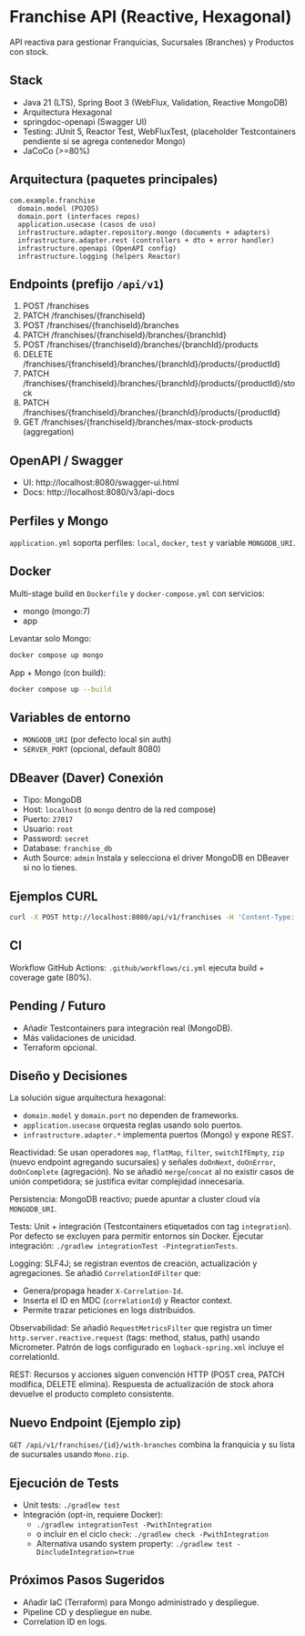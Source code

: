 # Franchise API (Reactive, Hexagonal)

API reactiva para gestionar Franquicias, Sucursales (Branches) y Productos con stock.

## Stack
- Java 21 (LTS), Spring Boot 3 (WebFlux, Validation, Reactive MongoDB)
- Arquitectura Hexagonal
- springdoc-openapi (Swagger UI)
- Testing: JUnit 5, Reactor Test, WebFluxTest, (placeholder Testcontainers pendiente si se agrega contenedor Mongo)
- JaCoCo (>=80%)

## Arquitectura (paquetes principales)
```
com.example.franchise
  domain.model (POJOS)
  domain.port (interfaces repos)
  application.usecase (casos de uso)
  infrastructure.adapter.repository.mongo (documents + adapters)
  infrastructure.adapter.rest (controllers + dto + error handler)
  infrastructure.openapi (OpenAPI config)
  infrastructure.logging (helpers Reactor)
```

## Endpoints (prefijo `/api/v1`)
1. POST /franchises
2. PATCH /franchises/{franchiseId}
3. POST /franchises/{franchiseId}/branches
4. PATCH /franchises/{franchiseId}/branches/{branchId}
5. POST /franchises/{franchiseId}/branches/{branchId}/products
6. DELETE /franchises/{franchiseId}/branches/{branchId}/products/{productId}
7. PATCH /franchises/{franchiseId}/branches/{branchId}/products/{productId}/stock
8. PATCH /franchises/{franchiseId}/branches/{branchId}/products/{productId}
9. GET /franchises/{franchiseId}/branches/max-stock-products (aggregation)

## OpenAPI / Swagger
- UI: http://localhost:8080/swagger-ui.html
- Docs: http://localhost:8080/v3/api-docs

## Perfiles y Mongo
`application.yml` soporta perfiles: `local`, `docker`, `test` y variable `MONGODB_URI`.

## Docker
Multi-stage build en `Dockerfile` y `docker-compose.yml` con servicios:
- mongo (mongo:7)
- app

Levantar solo Mongo:
```bash
docker compose up mongo
```
App + Mongo (con build):
```bash
docker compose up --build
```

## Variables de entorno
- `MONGODB_URI` (por defecto local sin auth)
- `SERVER_PORT` (opcional, default 8080)

## DBeaver (Daver) Conexión
- Tipo: MongoDB
- Host: `localhost` (o `mongo` dentro de la red compose)
- Puerto: `27017`
- Usuario: `root`
- Password: `secret`
- Database: `franchise_db`
- Auth Source: `admin`
Instala y selecciona el driver MongoDB en DBeaver si no lo tienes.

## Ejemplos CURL
```bash
curl -X POST http://localhost:8080/api/v1/franchises -H 'Content-Type: application/json' -d '{"name":"ACME"}'
```

## CI
Workflow GitHub Actions: `.github/workflows/ci.yml` ejecuta build + coverage gate (80%).

## Pending / Futuro
- Añadir Testcontainers para integración real (MongoDB). 
- Más validaciones de unicidad.
- Terraform opcional.

## Diseño y Decisiones
La solución sigue arquitectura hexagonal:
- `domain.model` y `domain.port` no dependen de frameworks.
- `application.usecase` orquesta reglas usando solo puertos.
- `infrastructure.adapter.*` implementa puertos (Mongo) y expone REST.

Reactividad: Se usan operadores `map`, `flatMap`, `filter`, `switchIfEmpty`, `zip` (nuevo endpoint agregando sucursales) y señales `doOnNext`, `doOnError`, `doOnComplete` (agregación). No se añadió `merge`/`concat` al no existir casos de unión competidora; se justifica evitar complejidad innecesaria.

Persistencia: MongoDB reactivo; puede apuntar a cluster cloud vía `MONGODB_URI`.

Tests: Unit + integración (Testcontainers etiquetados con tag `integration`). Por defecto se excluyen para permitir entornos sin Docker. Ejecutar integración: `./gradlew integrationTest -PintegrationTests`.

Logging: SLF4J; se registran eventos de creación, actualización y agregaciones. Se añadió `CorrelationIdFilter` que:
- Genera/propaga header `X-Correlation-Id`.
- Inserta el ID en MDC (`correlationId`) y Reactor context.
- Permite trazar peticiones en logs distribuidos.

Observabilidad: Se añadió `RequestMetricsFilter` que registra un timer `http.server.reactive.request` (tags: method, status, path) usando Micrometer. Patrón de logs configurado en `logback-spring.xml` incluye el correlationId.

REST: Recursos y acciones siguen convención HTTP (POST crea, PATCH modifica, DELETE elimina). Respuesta de actualización de stock ahora devuelve el producto completo consistente.

## Nuevo Endpoint (Ejemplo zip)
`GET /api/v1/franchises/{id}/with-branches` combina la franquicia y su lista de sucursales usando `Mono.zip`.

## Ejecución de Tests
- Unit tests: `./gradlew test`
- Integración (opt-in, requiere Docker):
  - `./gradlew integrationTest -PwithIntegration`
  - o incluir en el ciclo `check`: `./gradlew check -PwithIntegration`
  - Alternativa usando system property: `./gradlew test -DincludeIntegration=true`

## Próximos Pasos Sugeridos
- Añadir IaC (Terraform) para Mongo administrado y despliegue.
- Pipeline CD y despliegue en nube.
- Correlation ID en logs.
```
